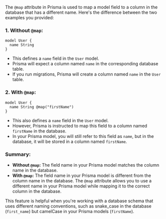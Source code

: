 The `@map` attribute in Prisma is used to map a model field to a column in the database that has a different name. Here's the difference between the two examples you provided:

### 1. **Without `@map`:**
   ```prisma
   model User {
     name String
   }
   ```
   - This defines a `name` field in the `User` model.
   - Prisma will expect a column named `name` in the corresponding database table.
   - If you run migrations, Prisma will create a column named `name` in the `User` table.

### 2. **With `@map`:**
   ```prisma
   model User {
     name String @map("firstName")
   }
   ```
   - This also defines a `name` field in the `User` model.
   - However, Prisma is instructed to map this field to a column named `firstName` in the database.
   - In your Prisma model, you will still refer to this field as `name`, but in the database, it will be stored in a column named `firstName`.

### Summary:
- **Without `@map`:** The field name in your Prisma model matches the column name in the database.
- **With `@map`:** The field name in your Prisma model is different from the column name in the database. The `@map` attribute allows you to use a different name in your Prisma model while mapping it to the correct column in the database.

This feature is helpful when you're working with a database schema that uses different naming conventions, such as snake_case in the database (`first_name`) but camelCase in your Prisma models (`firstName`).